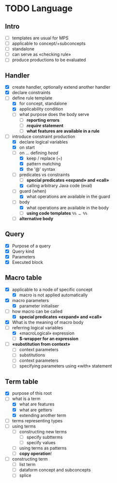 # TODO Language 

## Intro
- [ ] templates are usual for MPS
- [ ] applicable to concept/+subconcepts
- [ ] standalone
- [ ] can serve as «checking rule»
- [ ] produce productions to be evaluated

## Handler  
- [x] create handler, optionally extend another handler
- [x] declare constraints
- [ ] define rule template
    - [x] for concept, standalone
    - [x] applicability condition
    - [ ] what purpose does the body serve
        - [ ] **reporting errors**
        - [ ] **_require_ statement**
        - [ ] **what features are available in a rule**
- [ ] introduce constraint production
    - [x] declare logical variables
    - [x] on start
    - [ ] on … defining *head* 
        - [x] keep / replace (~) 
        - [x] pattern matching
        - [x] the '@' syntax
    - [ ] predicates vs constraints
        - [ ] **special predicates «expand» and «call»**
        - [x] calling arbitrary Java code (eval)
    - [ ] guard (when)
        - [x] what operations are available in the guard
    - [ ] body
        - [x] what operations are available in the body
        - [ ] **using code templates** `%% … %%`
    - [ ] **alternative body**

## Query
- [x] Purpose of a query
- [x] Query kind
- [x] Parameters
- [x] Executed block

## Macro table
 - [x] applicable to a node of specific concept
     - [x] macro is not applied automatically
 - [x] macro parameters
     - [x] parameter initialiser
 - [ ] how macro can be called
     - [x] **special predicates «expand» and «call»**
 - [x] What is the meaning of macro body
 - [ ] referring logical variables 
     - [x] «macroLogical» expression
     - [ ] **$-wrapper for an expression**
 - [ ] **«substitution from context»**
     - [ ] context parameters
     - [ ] substitutions
     - [ ] context parameters
     - [ ] specifying parameters using «with» statement

## Term table
- [x] purpose of this root
- [ ] what is a term
    - [x] what are features
    - [x] what are getters
    - [x] extending another term
- [ ] terms representing types
- [ ] using terms
    - [ ] constructing new terms
        - [ ] specify subtterms
        - [ ] specify values
    - [ ] using terms as patterns
    - [ ] **copy operation**!
- [ ] constructing term
    - [ ] list term
    - [ ] dataform concept and subconcepts
    - [ ] splice